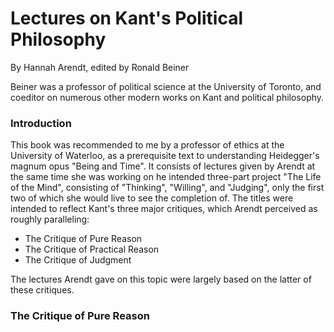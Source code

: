 # Lectures on Kant's Political Philosophy

By Hannah Arendt, edited by Ronald Beiner

Beiner was a professor of political science at the University of Toronto, and coeditor on numerous other modern works on Kant and political philosophy.

### Introduction

This book was recommended to me by a professor of ethics at the University of Waterloo, as a prerequisite text to understanding Heidegger's magnum opus "Being and Time". It consists of lectures given by Arendt at the same time she was working on he intended three-part project "The Life of the Mind", consisting of "Thinking", "Willing", and "Judging", only the first two of which she would live to see the completion of. The titles were intended to reflect Kant's three major critiques, which Arendt perceived as roughly paralleling:

* The Critique of Pure Reason
* The Critique of Practical Reason
* The Critique of Judgment

The lectures Arendt gave on this topic were largely based on the latter of these critiques.

### The Critique of Pure Reason

